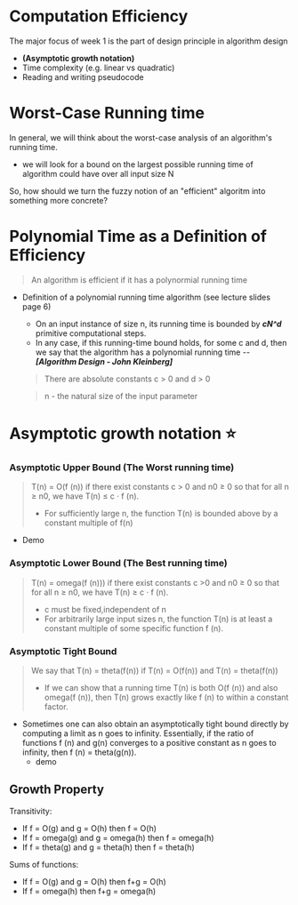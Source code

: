 # Computation Efficiency
The major focus of week 1 is the part of design principle in algorithm design 
 - **(Asymptotic growth notation)**
 - Time complexity (e.g. linear vs quadratic)
 - Reading and writing pseudocode

# Worst-Case Running time
In general, we will think about the worst-case analysis of an algorithm's running time.

- we will look for a bound on the largest possible running time of algorithm could have over all input size N

So, how should we turn the fuzzy notion of an "efficient" algoritm into something more concrete?

# Polynomial Time as a Definition of Efficiency

> An algorithm is efficient if it has a polynormial running time

- Definition of a polynomial running time algorithm (see lecture slides page 6)
    -  On an input instance of size n, its running time is bounded by **_cN^d_** primitive computational steps.
    - In any case, if this running-time bound holds, for some c and d, then we say that the algorithm has a polynomial running time -- **_[Algorithm Design - John Kleinberg]_**
    > There are absolute constants c > 0 and d > 0

    > n - the natural size of the input parameter
    

# Asymptotic growth notation :star:
### Asymptotic Upper Bound (The Worst running time) 
> T(n) = O(f (n)) if there exist constants c > 0 and n0 ≥ 0 so that for all n ≥ n0, we have T(n) ≤ c · f (n). 
> - For sufficiently large n, the function T(n) is bounded above by a constant multiple of f(n)
   - Demo 
### Asymptotic Lower Bound (The Best running time)
> T(n) = omega(f (n))) if there exist constants c >0 and n0 ≥ 0 so that for all n ≥ n0, we have T(n) ≥ c · f (n). 
> - c must be fixed,independent of n
> - For arbitrarily large input sizes n, the function T(n) is at least a constant multiple of some specific function f (n).
### Asymptotic Tight Bound 
> We say that T(n) = theta(f(n)) if T(n) = O(f(n)) and T(n) = theta(f(n))
> - If we can show that a running time T(n) is both O(f (n)) and also omega(f (n)), then T(n) grows exactly like f (n) to within a constant factor.
* Sometimes one can also obtain an asymptotically tight bound directly by computing a limit as n goes to infinity. Essentially, if the ratio of functions f (n) and g(n) converges to a positive constant as n goes to infinity, then f (n) = theta(g(n)).
    - demo 
## Growth Property
Transitivity:
- If f = O(g) and g = O(h) then f = O(h) 
- If f = omega(g) and g = omega(h) then f = omega(h) 
- If f = theta(g) and g = theta(h) then f = theta(h)

Sums of functions:
- If f = O(g) and g = O(h) then f+g = O(h) 
- If f = omega(h) then f+g = omega(h)